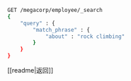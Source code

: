 ```bash
GET /megacorp/employee/_search
{
    "query" : {
        "match_phrase" : {
            "about" : "rock climbing"
        }
    }
}
```

[[readme|返回]]